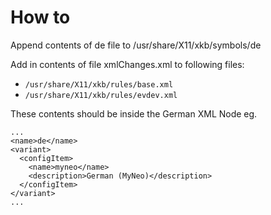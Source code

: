 # How to
Append contents of de file to /usr/share/X11/xkb/symbols/de

Add in contents of file xmlChanges.xml to following files:
* `/usr/share/X11/xkb/rules/base.xml`
* `/usr/share/X11/xkb/rules/evdev.xml`

These contents should be inside the German XML Node eg.
```
...
<name>de</name>
<variant>
  <configItem>
	<name>myneo</name>
	<description>German (MyNeo)</description>
  </configItem>
</variant>
...
```
